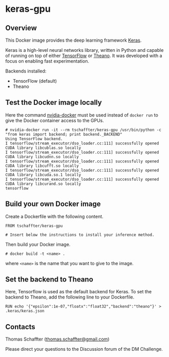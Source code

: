# keras-gpu
## Overview
This Docker image provides the deep learning framework [Keras](https://keras.io/).

Keras is a high-level neural networks library, written in Python and capable of running on top of either [TensorFlow](https://www.tensorflow.org/) or [Theano](http://deeplearning.net/software/theano/). It was developed with a focus on enabling fast experimentation. 

Backends installed:
- TensorFlow (default)
- Theano

## Test the Docker image locally
Here the command [nvidia-docker](https://github.com/NVIDIA/nvidia-docker) must be used instead of `docker run` to give the Docker container access to the GPUs.

```
# nvidia-docker run -it --rm tschaffter/keras-gpu /usr/bin/python -c "from keras import backend; print backend._BACKEND"
Using TensorFlow backend.
I tensorflow/stream_executor/dso_loader.cc:111] successfully opened CUDA library libcublas.so locally
I tensorflow/stream_executor/dso_loader.cc:111] successfully opened CUDA library libcudnn.so locally
I tensorflow/stream_executor/dso_loader.cc:111] successfully opened CUDA library libcufft.so locally
I tensorflow/stream_executor/dso_loader.cc:111] successfully opened CUDA library libcuda.so.1 locally
I tensorflow/stream_executor/dso_loader.cc:111] successfully opened CUDA library libcurand.so locally
tensorflow
```

## Build your own Docker image
Create a Dockerfile with the following content.

```
FROM tschaffter/keras-gpu

# Insert below the instructions to install your inference method.
```

Then build your Docker image.

```
# docker build -t <name> .
```
where `<name>` is the name that you want to give to the image.

## Set the backend to Theano
Here, Tensorflow is used as the default backend for Keras. To set the backend to Theano, add the following line to your Dockerfile.

```
RUN echo '{"epsilon":1e-07,"floatx":"float32","backend":"theano"}' > .keras/keras.json
```

## Contacts
Thomas Schaffter (thomas.schaffter@gmail.com)

Please direct your questions to the Discussion forum of the DM Challenge.
